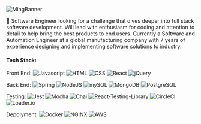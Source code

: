 ![MingBanner](https://user-images.githubusercontent.com/73407904/142791073-5249c50f-26e0-40e1-8aba-1383a8c54a77.PNG)

👋 Software Engineer looking for a challenge that dives deeper into full stack software development. Will lead with enthusiasm for coding and attention to detail to help bring the best products to end users. Currently a Software and Automation Engineer at a global manufacturing company with 7 years of experience designing and implementing software solutions to industry.


#### Tech Stack:
<p>
Front End:
  <img alt="Javascript" src="https://img.shields.io/badge/JavaScript-F7DF1E?logo=JavaScript&logoColor=black&style=plastic" />
  <img alt="HTML" src="https://img.shields.io/badge/HTML-E34F26?logo=html5&logoColor=white&style=plastic" />
  <img alt="CSS" src="https://img.shields.io/badge/CSS-1572B6?logo=css3&logoColor=white&style=plastic" />
  <img alt="React" src="https://img.shields.io/badge/React-61DAFB?logo=react&logoColor=black&style=plastic" />
  <img alt="jQuery" src="https://img.shields.io/badge/jQuery-0769AD?logo=jquery&logoColor=white&style=plastic" />

Back End:
  <img alt="Spring" src="https://img.shields.io/badge/Spring-000000?logo=Spring&logoColor=white&style=plastic" />
  <img alt="NodeJS" src="https://img.shields.io/badge/NodeJS-088A51?logo=Node.js&logoColor=white&style=plastic" />
  <img alt="mySQL" src="https://img.shields.io/badge/mysql-%2300f.svg?logo=mysql&logoColor=white&style=plastic" />
  <img alt="MongoDB" src="https://img.shields.io/badge/MongoDB-47A248?logo=mongodb&logoColor=white&style=plastic" />
  <img alt="PostgreSQL" src="https://img.shields.io/badge/PostgreSQL-336791?logo=postgresql&logoColor=white&style=plastic" />

Testing:
  <img alt="Jest" src="https://img.shields.io/badge/-jest-%23C21325?logo=jest&logoColor=white&style=plastic" />
  <img alt="Mocha" src="https://img.shields.io/badge/-mocha-%238D6748?logo=mocha&logoColor=white&style=plastic" />
  <img alt="Chai" src="https://img.shields.io/badge/-Chai-f5e5aa?logo=chai&logoColor=white&style=plastic"/>
  <img alt="React-Testing-Library" src="https://img.shields.io/badge/-React%20Testing%20Library-%23E33332?logo=testing-library&logoColor=white&style=plastic" />
  <img alt="CircleCI" src="https://img.shields.io/badge/CircleCi-black?logo=circleCi&logoColor=white&style=plastic" />
  <img alt="Loader.io" src="https://img.shields.io/badge/loader.io-4777b5?logo=loader.io&logoColor=white&style=plastic" />
 
Depolyment:
  <img alt="Docker" src="https://img.shields.io/badge/Docker-1282a6?logo=docker&logoColor=white&style=plastic" />
  <img alt="NGINX" src="https://img.shields.io/badge/NGINX-forestGreen?logo=nginx&logoColor=white&style=plastic" />
  <img alt="AWS" src="https://img.shields.io/badge/AWS-%23FF9900.svg?logo=amazon-aws&logoColor=white&style=plastic" />
